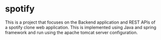 # spotify
This is a project that focuses on the Backend application and REST APIs of a spotify clone web application. This is implemented using Java and spring framework and run using the apache tomcat server configuration.
